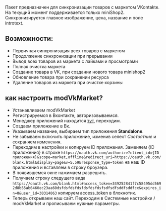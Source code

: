 Пакет предназначен для синхронизации товаров с маркетом VKontakte.
На текущий момент поддерживается только miniShop2.
Синхронизируется главное изображение, цена, название и поле introtext.

## Возможности:
* Первичная синхронизация всех товаров с маркетом
* Продолжение синхронизации при прерывании
* Вывод всех товаров из маркета с лайками и просмотрами
* Полная очистка маркета
* Создание товара в VK, при создании нового товара minishop2
* Обновление товара при сохранении ресурса
* Удаление товаров из маркета при очистке корзины

## как настроить modVkMarket?
* Устанавливаем modVkMarket
* Регистрируемся в Вконтакте, авторизовываемся.
* Менеджер приложений находится [тут][1], переходим.
* Создаем приложение в Вк.
* Указываем название, выбираем тип приложения **Standalone**.
* Не забываем включить приложение, изменив селект *Состоятние* и сохраняем изменения.
* Переходим в настройки и копируем ID приложения. Заменяем {ID приложения} в строке ```https://oauth.vk.com/authorize?client_id={ID приложения}&scope=market,offline&redirect_uri=https://oauth.vk.com/blank.html&display=page&v=5.59&response_type=token``` на наш ID приложения и вставляем в строку броузера. 
* В появившемся окне нажимаем разрешить.
* Получаем строку следущего вида ```https://oauth.vk.com/blank.html#access_token=349252841f7c58495dd5692d8b55ab6460ec23aa60dsfdsfdsfdsfdsfdsfdsfsdfsdfsddfsddfcx&expires_in=0&user_id=30314063``` копируем access_token в блокнотик.
* Теперь открываем наш сайт. Переходим в Системные настройки / modVkMarket и прописываем нужные параметры.


[1]: https://vk.com/apps?act=manage
[2]: https://modx.pro/components/7922-modvkmarket-1-0-0-beta/

